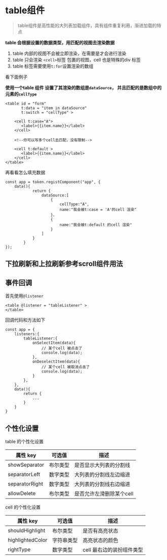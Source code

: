 # table组件

> table组件是高性能的大列表加载组件，具有组件重复利用，渐进加载的特点

**table 会根据设置的数据类型，用匹配的视图去渲染数据**

1. table 内部的视图不会被立即渲染，在需要是才会进行渲染
2. table 只会渲染 `<cell>`标签 包裹的视图，cell 也是特殊的div 标签
3. table 标签需要使用`t:for`设置渲染的数组

看下面例子

**使用一个table 组件 设置了其渲染的数组是`dataSource`，
并且匹配的是数组中的元素的`cellType`**

```
<table id = "form" 
       t:data = "item in dataSource" 
       t:switch = "cellType" >
            
    <cell t:case="A">
       <label>{{item.name}}</label>
    </cell>
    
    <!--你可以写多个cell去匹配，没有限制-->
    
    <cell t:default >
       <label>{{item.name}}</label>
    </cell>
</table>
```

再看看怎么填充数据

```
const app = token.registComponent("app", {
    data(){
            return {
                dataSource:[
                    {
                        cellType:"A",
                        name:"我会被t:case = 'A'的cell 渲染"
                    }，
                    {
                        name:"我会被t:default 的cell 渲染"
                    }
                ]
            }
        }
});
```

## 下拉刷新和上拉刷新参考scroll组件用法

## 事件回调

首先使用`@listener`

```
<table @listener = "tableListener" >
</table>
```

回调代码和方法如下

```
const app = {
    listeners:{
        tableListener:{
            onSelectItem(data){
                // 某个cell 被点击了
                console.log(data);
            },
            onDeselectItem(data){
                // 某个cell 被取消点击了
                console.log(data);
            }
        },
    },
    data(){
        return {
            ...
        }
    }
}
```

## 个性化设置

table 的个性化设置 

| 属性 key  | 可选值     | 描述     |
| ---------- | ----------|----------|
| showSeparator | 布尔类型 | 是否显示大列表的分割线 |
| separatorLeft | 数字类型 | 大列表的分割线左边缩进 |
| separatorRight | 数字类型 | 大列表的分割线右边缩进 |
| allowDelete | 布尔类型 | 是否允许左滑删除某个cell |

cell 的个性化设置

| 属性 key  | 可选值     | 描述     |
| ---------- | ----------|----------|
| shouldHighlight | 布尔类型 | 是否有高亮状态 |
| highlightedColor | 字符串类型 | 高亮状态的颜色 |
| rightType | 数字类型 | cell 最右边的装扮组件类型 |




